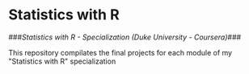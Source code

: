 # Statistics with R 
 
 ###*Statistics with R - Specialization (Duke University - Coursera)*###
 
 This repository compilates the final projects for each module of my "Statistics with R" specialization 
